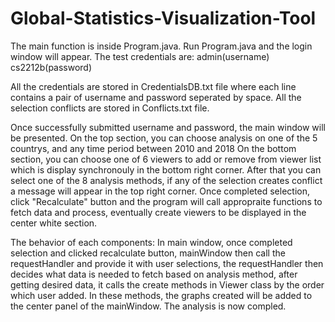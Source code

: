 # Global-Statistics-Visualization-Tool

The main function is inside Program.java. Run Program.java and the login window will appear. The test credentials are: admin(username) cs2212b(password)

All the credentials are stored in CredentialsDB.txt file where each line contains a pair of username and password seperated by space. All the selection conflicts are stored in Conflicts.txt file.

Once successfully submitted username and password, the main window will be presented. On the top section, you can choose analysis on one of the 5 countrys, and any time period between 2010 and 2018 On the bottom section, you can choose one of 6 viewers to add or remove from viewer list which is display synchronouly in the bottom right corner. After that you can select one of the 8 analysis methods, if any of the selection creates conflict a message will appear in the top right corner. Once completed selection, click "Recalculate" button and the program will call appropraite functions to fetch data and process, eventually create viewers to be displayed in the center white section.

The behavior of each components: In main window, once completed selection and clicked recalculate button, mainWindow then call the requestHandler and provide it with user selections, the requestHandler then decides what data is needed to fetch based on analysis method, after getting desired data, it calls the create methods in Viewer class by the order which user added. In these methods, the graphs created will be added to the center panel of the mainWindow. The analysis is now compled.
